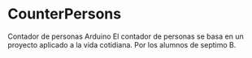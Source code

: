 # CounterPersons
Contador de personas Arduino
El contador de personas se basa en un proyecto aplicado a la vida cotidiana. Por los alumnos de septimo B.
